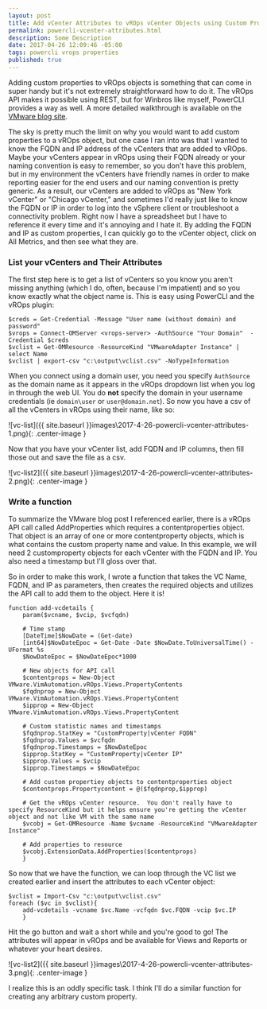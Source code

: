 ```yaml
---
layout: post
title: Add vCenter Attributes to vROps vCenter Objects using Custom Properties and PowerCLI
permalink: powercli-vcenter-attributes.html
description: Some Description
date: 2017-04-26 12:09:46 -05:00
tags: powercli vrops properties
published: true
---
```


Adding custom properties to vROps objects is something that can come in super handy but it's not extremely straightforward how to do it.  The vROps API makes it possible using REST, but for Winbros like myself, PowerCLI provides a way as well.  A more detailed walkthrough is available on the [VMware blog site](https://blogs.vmware.com/PowerCLI/2016/05/using-entire-api-vrealize-operations-via-powercli.html).

The sky is pretty much the limit on why you would want to add custom properties to a vROps object, but one case I ran into was that I wanted to know the FQDN and IP address of the vCenters that are added to vROps.  Maybe your vCenters appear in vROps using their FQDN already or your naming convention is easy to remember, so you don't have this problem, but in my environment the vCenters have friendly names in order to make reporting easier for the end users and our naming convention is pretty generic.  As a result, our vCenters are added to vROps as "New York vCenter" or "Chicago vCenter," and sometimes I'd really just like to know the FQDN or IP in order to log into the vSphere client or troubleshoot a connectivity problem.  Right now I have a spreadsheet but I have to reference it every time and it's annoying and I hate it.  By adding the FQDN and IP as custom properties, I can quickly go to the vCenter object, click on All Metrics, and then see what they are.  

### List your vCenters and Their Attributes
The first step here is to get a list of vCenters so you know you aren't missing anything (which I do, often, because I'm impatient) and so you know exactly what the object name is.  This is easy using PowerCLI and the vROps plugin: 

```posh
$creds = Get-Credential -Message "User name (without domain) and password"
$vrops = Connect-OMServer <vrops-server> -AuthSource "Your Domain"  -Credential $creds
$vclist = Get-OMResource -ResourceKind "VMwareAdapter Instance" | select Name
$vclist | export-csv "c:\output\vclist.csv" -NoTypeInformation
```
When you connect using a domain user, you need you specify `AuthSource` as the domain name as it appears in the vROps dropdown list when you log in through the web UI.  You do **not** specify the domain in your username credentials (ie `domain\user` or `user@domain.net`).  So now you have a csv of all the vCenters in vROps using their name, like so:

![vc-list]({{ site.baseurl }}images\2017-4-26-powercli-vcenter-attributes-1.png){: .center-image }

Now that you have your vCenter list, add FQDN and IP columns, then fill those out and save the file as a csv.

![vc-list2]({{ site.baseurl }}images\2017-4-26-powercli-vcenter-attributes-2.png){: .center-image }

### Write a function
To summarize the VMware blog post I referenced earlier, there is a vROps API call called AddProperties which requires a contentproperties object.  That object is an array of one or more contentproperty objects, which is what contains the custom property name and value.  In this example, we will need 2 customproperty objects for each vCenter with the FQDN and IP.  You also need a timestamp but I'll gloss over that.  

So in order to make this work, I wrote a function that takes the VC Name, FQDN, and IP as parameters, then creates the required objects and utilizes the API call to add them to the object.  Here it is!

```posh
function add-vcdetails {
	param($vcname, $vcip, $vcfqdn)
	
	# Time stamp
	[DateTime]$NowDate = (Get-date)
	[int64]$NowDateEpoc = Get-Date -Date $NowDate.ToUniversalTime() -UFormat %s
	$NowDateEpoc = $NowDateEpoc*1000

	# New objects for API call
	$contentprops = New-Object VMware.VimAutomation.vROps.Views.PropertyContents
	$fqdnprop = New-Object VMware.VimAutomation.vROps.Views.PropertyContent
	$ipprop = New-Object VMware.VimAutomation.vROps.Views.PropertyContent

	# Custom statistic names and timestamps
	$fqdnprop.StatKey = "CustomProperty|vCenter FQDN"
	$fqdnprop.Values = $vcfqdn
	$fqdnprop.Timestamps = $NowDateEpoc
	$ipprop.StatKey = "CustomProperty|vCenter IP"
	$ipprop.Values = $vcip
	$ipprop.Timestamps = $NowDateEpoc
	
	# Add custom propertiey objects to contentproperties object
	$contentprops.Propertycontent = @($fqdnprop,$ipprop)
	
	# Get the vROps vCenter resource.  You don't really have to specify ResourceKind but it helps ensure you're getting the vCenter object and not like VM with the same name
	$vcobj = Get-OMResource -Name $vcname -ResourceKind "VMwareAdapter Instance"
	
	# Add properties to resource
	$vcobj.ExtensionData.AddProperties($contentprops)
	}
```
So now that we have the function, we can loop through the VC list we created earlier and insert the attributes to each vCenter object:

```posh
$vclist = Import-Csv "c:\output\vclist.csv"
foreach ($vc in $vclist){
	add-vcdetails -vcname $vc.Name -vcfqdn $vc.FQDN -vcip $vc.IP
	}
```

Hit the go button and wait a short while and you're good to go!  The attributes will appear in vROps and be available for Views and Reports or whatever your heart desires.

![vc-list2]({{ site.baseurl }}images\2017-4-26-powercli-vcenter-attributes-3.png){: .center-image }

I realize this is an oddly specific task.  I think I'll do a similar function for creating any arbitrary custom property.  